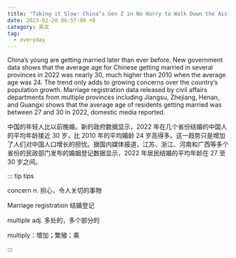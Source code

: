 ```yaml
---
title: "Taking it Slow: China’s Gen Z in No Hurry to Walk Down the Aisle"
date: 2023-02-20 06:57:00 +8
category: 英文
tag:
  - everyday
---
```


China’s young are getting married later than ever before. New government data shows that the average age for Chinese getting married in several provinces in 2022 was nearly 30, much higher than 2010 when the average age was 24. The trend only adds to growing concerns over the country’s population growth. Marriage registration data released by civil affairs departments from multiple provinces including Jiangsu, Zhejiang, Henan, and Guangxi shows that the average age of residents getting married was between 27 and 30 in 2022, domestic media reported.

中国的年轻人比以前晚婚。新的政府数据显示，2022 年在几个省份结婚的中国人的平均年龄接近 30 岁，比 2010 年的平均婚龄 24 岁高得多。这一趋势只是增加了人们对中国人口增长的担忧。据国内媒体报道，江苏、浙江、河南和广西等多个省份的民政部门发布的婚姻登记数据显示，2022 年居民结婚的平均年龄在 27 至 30 岁之间。

::: tip tips

concern n. 担心，令人关切的事物

Marriage registration 结婚登记

multiple adj. 多处的，多个部分的

multiply：增加；繁殖；乘

:::
